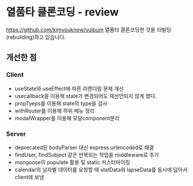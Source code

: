 # 열품타 클론코딩 - review

https://github.com/kimyouknow/yulpum
열품타 클론코딩한 것을 리빌딩(rebuilding)하고 있습니다.

## 개선한 점


### Client
- useState와 useEffect에 따른 리랜더링 문제 개선
- usecallback을 이용해 state가 변경되어도 재선언되지 않게 했다.
- propTyeps를 이용해 state의 type을 검사
- withRouter를 이용해 하위 메뉴 정리
- modalWrapper를 이용해 모달component분리

### Server
- deprecated된 bodyParser 대신 express.urlencoded로 해결
- findUser, findSubject 같은 반복되는 작업을 middleware로 추가
- mongoose의 populate 활용 및 static 커스터마이징
- calendar의 날자별 데이터를 요청할 때 statData와 lapseData를 동시에 담아서 client에 보냄

